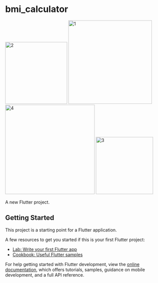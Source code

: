 # bmi_calculator
<img width="198" alt="2" src="https://github.com/HasnainChd/BMI-Calculator/assets/153092505/01fcee0d-7c46-4a2c-a8cd-f14cf8a8829a">
<img width="267" alt="1" src="https://github.com/HasnainChd/BMI-Calculator/assets/153092505/e7096edf-bd48-417f-8098-cf8c6283a3e9">
<img width="286" alt="4" src="https://github.com/HasnainChd/BMI-Calculator/assets/153092505/5c42b21b-75c8-446d-a355-445a177470b3">
<img width="183" alt="3" src="https://github.com/HasnainChd/BMI-Calculator/assets/153092505/40e25d65-cae6-4195-ad87-7d93f90c483a">

A new Flutter project.

## Getting Started

This project is a starting point for a Flutter application.

A few resources to get you started if this is your first Flutter project:

- [Lab: Write your first Flutter app](https://docs.flutter.dev/get-started/codelab)
- [Cookbook: Useful Flutter samples](https://docs.flutter.dev/cookbook)

For help getting started with Flutter development, view the
[online documentation](https://docs.flutter.dev/), which offers tutorials,
samples, guidance on mobile development, and a full API reference.
